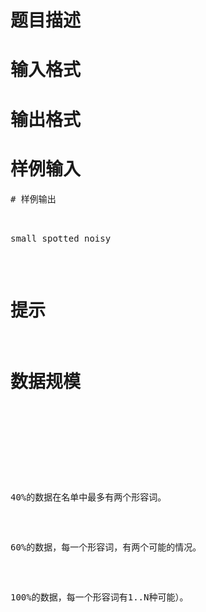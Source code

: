 

# 题目描述



# 输入格式



# 输出格式



# 样例输入


<pre>
# 样例输出


<pre>small spotted noisy</pre>

# 提示



# 数据规模


<p>
<br/>
</p>
<p>
40%的数据在名单中最多有两个形容词。
</p>
<p>
60%的数据，每一个形容词，有两个可能的情况。
</p>
<p>
100%的数据，每一个形容词有1..N种可能）。
</p>
<p>
<br/>
</p>
